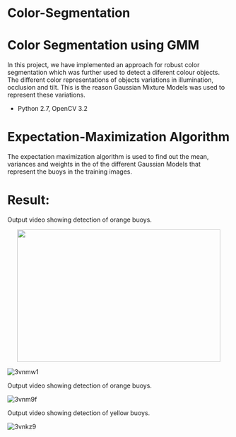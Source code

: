 # Color-Segmentation
Color Segmentation using GMM
============================

In this project, we have implemented an approach for robust color segmentation which was further used to detect a diferent colour objects. The different color representations of objects variations in illumination, occlusion and tilt. This is the reason Gaussian Mixture Models was used to represent these variations.

* Python 2.7, OpenCV 3.2

# Expectation-Maximization Algorithm
The expectation maximization algorithm is used to find out the mean, variances and weights in the of the different Gaussian Models that represent the buoys in the training images.

# Result:

Output video showing detection of orange buoys.

<p align="center">
  <img width="460" height="300" src="https://user-images.githubusercontent.com/55011289/78616251-bef29e00-7841-11ea-928a-f6ff94a33482.gif">
</p>

![3vnmw1](https://user-images.githubusercontent.com/55011289/78616251-bef29e00-7841-11ea-928a-f6ff94a33482.gif)

Output video showing detection of orange buoys. 

![3vnm9f](https://user-images.githubusercontent.com/55011289/78616035-1ba18900-7841-11ea-8324-b5b94c8646e6.gif)

Output video showing detection of yellow buoys. 

![3vnkz9](https://user-images.githubusercontent.com/55011289/78615701-3a535000-7840-11ea-8ae6-ae6d87a3639f.gif)
